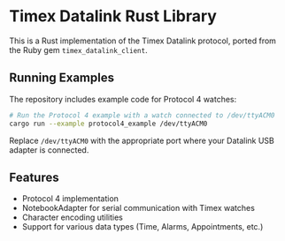 # Timex Datalink Rust Library

This is a Rust implementation of the Timex Datalink protocol, ported from the Ruby gem `timex_datalink_client`.

## Running Examples

The repository includes example code for Protocol 4 watches:

```bash
# Run the Protocol 4 example with a watch connected to /dev/ttyACM0
cargo run --example protocol4_example /dev/ttyACM0
```

Replace `/dev/ttyACM0` with the appropriate port where your Datalink USB adapter is connected.

## Features

- Protocol 4 implementation
- NotebookAdapter for serial communication with Timex watches
- Character encoding utilities
- Support for various data types (Time, Alarms, Appointments, etc.)